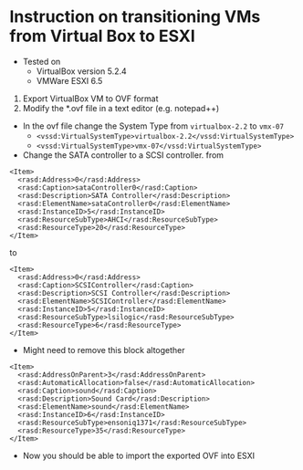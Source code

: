 # Instruction on transitioning VMs from Virtual Box to ESXI
* Tested on
  * VirtualBox version 5.2.4
  * VMWare ESXI 6.5
  
1. Export VirtualBox VM to OVF format
2. Modify the *.ovf file in a text editor (e.g. notepad++)
  * In the ovf file change the System Type from `virtualbox-2.2` to `vmx-07`
    * `<vssd:VirtualSystemType>virtualbox-2.2</vssd:VirtualSystemType>`
    * `<vssd:VirtualSystemType>vmx-07</vssd:VirtualSystemType>`
  * Change the SATA controller to a SCSI controller.
from
```
<Item>
  <rasd:Address>0</rasd:Address>
  <rasd:Caption>sataController0</rasd:Caption>
  <rasd:Description>SATA Controller</rasd:Description>
  <rasd:ElementName>sataController0</rasd:ElementName>
  <rasd:InstanceID>5</rasd:InstanceID>
  <rasd:ResourceSubType>AHCI</rasd:ResourceSubType>
  <rasd:ResourceType>20</rasd:ResourceType>
</Item>
  ```
to
```
<Item>
  <rasd:Address>0</rasd:Address>
  <rasd:Caption>SCSIController</rasd:Caption>
  <rasd:Description>SCSI Controller</rasd:Description>
  <rasd:ElementName>SCSIController</rasd:ElementName>
  <rasd:InstanceID>5</rasd:InstanceID>
  <rasd:ResourceSubType>lsilogic</rasd:ResourceSubType>
  <rasd:ResourceType>6</rasd:ResourceType>
</Item>
```
  * Might need to remove this block altogether
```
<Item>
  <rasd:AddressOnParent>3</rasd:AddressOnParent>
  <rasd:AutomaticAllocation>false</rasd:AutomaticAllocation>
  <rasd:Caption>sound</rasd:Caption>
  <rasd:Description>Sound Card</rasd:Description>
  <rasd:ElementName>sound</rasd:ElementName>
  <rasd:InstanceID>6</rasd:InstanceID>
  <rasd:ResourceSubType>ensoniq1371</rasd:ResourceSubType>
  <rasd:ResourceType>35</rasd:ResourceType>
</Item>
```
  * Now you should be able to import the exported OVF into ESXI
